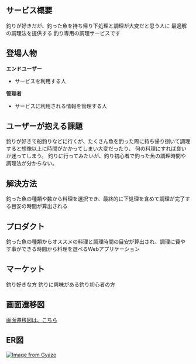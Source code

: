 ## サービス概要
釣りが好きだが、釣った魚を持ち帰り下処理と調理が大変だと思う人に
最適解の調理法を提供する
釣り専用の調理サービスです


## 登場人物
__エンドユーザー__
  - サービスを利用する人

__管理者__
  - サービスに利用される情報を管理する人


## ユーザーが抱える課題
釣りが好きで船釣りなどに行くが、たくさん魚を釣った際に持ち帰り捌いて調理すると想像以上に時間がかかってしまい大変だったり、
何の料理にすれば良いか迷ってしまう。
釣りに行ってみたいが、釣り初心者で釣った魚の調理時間や調理法が分からない。


## 解決方法
釣った魚の種類や数から料理を選択でき、最終的に下処理を含めて調理が完了する目安の時間が算出される


## プロダクト
釣った魚の種類からオススメの料理と調理時間の目安が算出され、調理に費やす事ができる時間から料理を選べるWebアプリケーション


## マーケット
釣り好きな方
釣りに興味がある釣り初心者の方


## 画面遷移図
[画面遷移図は、こちら](https://www.figma.com/file/pvYYIfp4SHRJADhbdY0Xgh/画面遷移図?node-id=0%3A1)

## ER図
[![Image from Gyazo](https://i.gyazo.com/2d5f957af3df30c9f8ba4e834a720433.png)](https://gyazo.com/2d5f957af3df30c9f8ba4e834a720433)